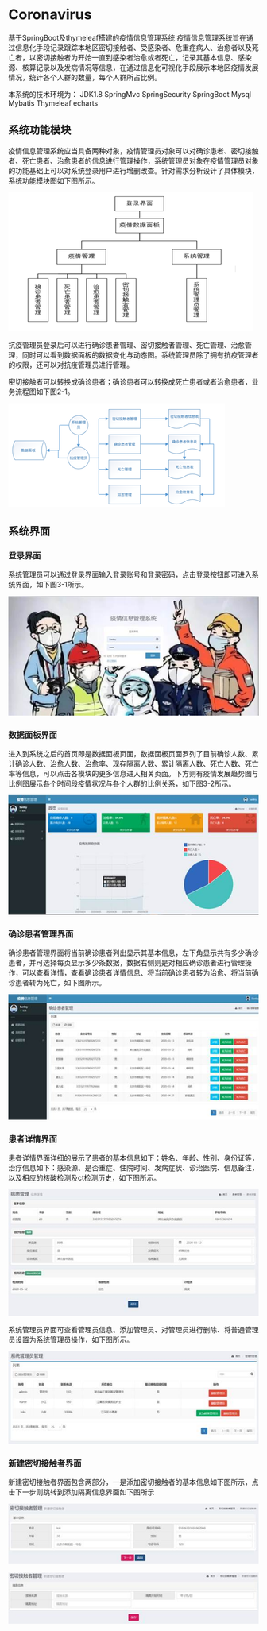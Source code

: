 # Coronavirus
基于SpringBoot及thymeleaf搭建的疫情信息管理系统
疫情信息管理系统旨在通过信息化手段记录跟踪本地区密切接触者、受感染者、危重症病人、治愈者以及死亡者，以密切接触者为开始一直到感染者治愈或者死亡，记录其基本信息、感染源、核算记录以及发病情况等信息，在通过信息化可视化手段展示本地区疫情发展情况，统计各个人群的数量，每个人群所占比例。

本系统的技术环境为： JDK1.8 SpringMvc SpringSecurity SpringBoot Mysql Mybatis Thymeleaf  echarts


## 系统功能模块

疫情信息管理系统应当具备两种对象，疫情管理员对象可以对确诊患者、密切接触者、死亡患者、治愈患者的信息进行管理操作，系统管理员对象在疫情管理员对象的功能基础上可以对系统登录用户进行增删改查。针对需求分析设计了具体模块，系统功能模块图如下图所示。

![image-20200915171800896](/img/image-20200915171800896.png)

抗疫管理员登录后可以进行确诊患者管理、密切接触者管理、死亡管理、治愈管理，同时可以看到数据面板的数据变化与动态图。系统管理员除了拥有抗疫管理者的权限，还可以对抗疫管理员进行管理。

密切接触者可以转换成确诊患者；确诊患者可以转换成死亡患者或者治愈患者，业务流程图如下图2-1。

![image-20200915171919142](/img/image-20200915171919142.png)

## 系统界面

###  登录界面

系统管理员可以通过登录界面输入登录账号和登录密码，点击登录按钮即可进入系统界面，如下图3-1所示。

![img](/img/clip_image002.jpg)



### 数据面板界面

进入到系统之后的首页即是数据面板页面，数据面板页面罗列了目前确诊人数、累计确诊人数、治愈人数、治愈率、现存隔离人数、累计隔离人数、死亡人数、死亡率等信息，可以点击各模块的更多信息进入相关页面。下方则有疫情发展趋势图与比例图展示各个时间段疫情状况与各个人群的比例关系，如下图3-2所示。

![img](/img/clip_image004.jpg)

 

###  确诊患者管理界面

确诊患者管理界面将当前确诊患者列出显示其基本信息，左下角显示共有多少确诊患者，并可选择每页显示多少条数据，数据右侧则是对相应确诊患者进行管理操作，可以查看详情，查看确诊患者详情信息、将当前确诊患者转为治愈、将当前确诊患者转为死亡，如下图所示。

 
![img](/img/clip_image006.jpg)



 

###  患者详情界面

患者详情界面详细的展示了患者的基本信息如下：姓名、年龄、性别、身份证等，治疗信息如下：感染源、是否重症、住院时间、发病症状、诊治医院、信息备注，以及相应的核酸检测及ct检测历史，如下图所示。

![img](/img/clip_image008.jpg)



   系统管理员界面可查看管理员信息、添加管理员、对管理员进行删除、将普通管理员设置为系统管理员操作，如下图所示。

![img](/img/clip_image010.jpg)



 

###  新建密切接触者界面

新建密切接触者界面包含两部分，一是添加密切接触者的基本信息如下图所示，点击下一步则跳转到添加隔离信息界面如下图所示

![img](/img/clip_image012.jpg)

 

![img](/img/clip_image014.jpg)
